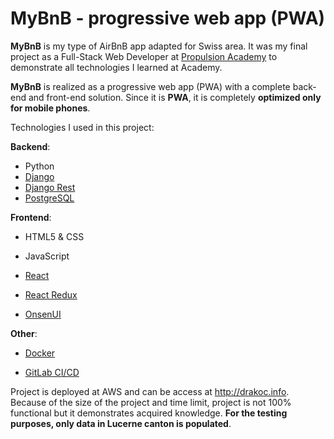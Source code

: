 #  MyBnB - progressive web app (PWA)

**MyBnB** is my type of AirBnB app adapted for Swiss area. It was my final project as a Full-Stack Web Developer at [Propulsion Academy](https://propulsion.academy/) to demonstrate all technologies I learned at Academy.

**MyBnB** is realized as a progressive web app (PWA) with a complete back-end and front-end solution. Since it is **PWA**, it is completely **optimized only for mobile phones**.



Technologies I used in this project:

**Backend**:

 * Python
 * [Django](https://www.djangoproject.com/)
 * [Django Rest](https://www.django-rest-framework.org/)
 * [PostgreSQL](https://www.postgresql.org/)



**Frontend**:

* HTML5 & CSS
* JavaScript

* [React](https://reactjs.org/)
* [React Redux](https://redux.js.org/)
* [OnsenUI](https://onsen.io/)



**Other**:

* [Docker](https://www.docker.com/)

* [GitLab CI/CD](https://docs.gitlab.com/ee/ci/)


Project is deployed at AWS and can be access at http://drakoc.info. Because of the size of the project and time limit, project is not 100% functional but it demonstrates acquired knowledge. **For the testing purposes, only data in Lucerne canton is populated**.
